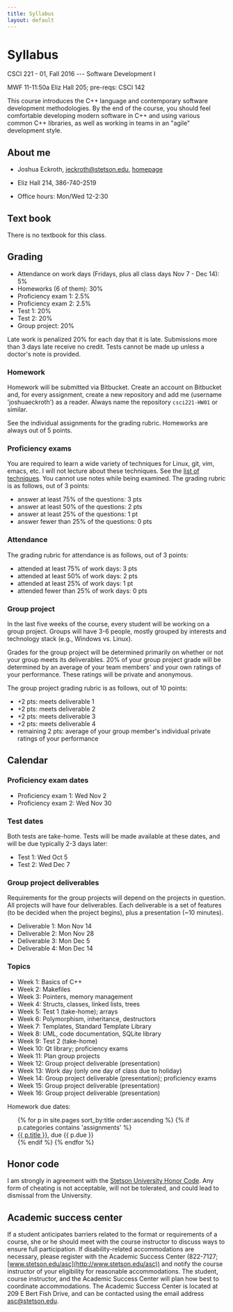 ```yaml
---
title: Syllabus
layout: default
---
```


# Syllabus

CSCI 221 - 01, Fall 2016 --- Software Development I

MWF 11-11:50a Eliz Hall 205; pre-reqs: CSCI 142

This course introduces the C++ language and contemporary software development methodologies. By the end of the course, you should feel comfortable developing modern software in C++ and using various common C++ libraries, as well as working in teams in an "agile" development style.

## About me

- Joshua Eckroth, [jeckroth@stetson.edu](mailto:jeckroth@stetson.edu), [homepage](http://www2.stetson.edu/~jeckroth/)

- Eliz Hall 214, 386-740-2519

- Office hours: Mon/Wed 12-2:30

## Text book

There is no textbook for this class.

## Grading

- Attendance on work days (Fridays, plus all class days Nov 7 - Dec 14): 5%
- Homeworks (6 of them): 30%
- Proficiency exam 1: 2.5%
- Proficiency exam 2: 2.5%
- Test 1: 20%
- Test 2: 20%
- Group project: 20%

Late work is penalized 20% for each day that it is late. Submissions
more than 3 days late receive no credit. Tests cannot be made up
unless a doctor's note is provided.

### Homework

Homework will be submitted via Bitbucket. Create an account on Bitbucket and, for every assignment, create a new repository and add me (username 'joshuaeckroth') as a reader. Always name the repository `csci221-HW01` or similar.

See the individual assignments for the grading rubric. Homeworks are always out of 5 points.

### Proficiency exams

You are required to learn a wide variety of techniques for Linux, git, vim, emacs, etc. I will not lecture about these techniques. See the [list of techniques](/guide/proficiency-exams.html). You cannot use notes while being examined. The grading rubric is as follows, out of 3 points:

- answer at least 75% of the questions: 3 pts
- answer at least 50% of the questions: 2 pts
- answer at least 25% of the questions: 1 pt
- answer fewer than 25% of the questions: 0 pts

### Attendance

The grading rubric for attendance is as follows, out of 3 points:

- attended at least 75% of work days: 3 pts
- attended at least 50% of work days: 2 pts
- attended at least 25% of work days: 1 pt
- attended fewer than 25% of work days: 0 pts

### Group project

In the last five weeks of the course, every student will be working on a group project. Groups will have 3-6 people, mostly grouped by interests and technology stack (e.g., Windows vs. Linux).

Grades for the group project will be determined primarily on whether or not your group meets its deliverables. 20% of your group project grade will be determined by an average of your team members' and your own ratings of your performance. These ratings will be private and anonymous.

The group project grading rubric is as follows, out of 10 points:

- +2 pts: meets deliverable 1
- +2 pts: meets deliverable 2
- +2 pts: meets deliverable 3
- +2 pts: meets deliverable 4
- remaining 2 pts: average of your group member's individual private ratings of your performance

## Calendar

### Proficiency exam dates

- Proficiency exam 1: Wed Nov 2
- Proficiency exam 2: Wed Nov 30

### Test dates

Both tests are take-home. Tests will be made available at these dates, and will be due typically 2-3 days later:

- Test 1: Wed Oct 5
- Test 2: Wed Dec 7

### Group project deliverables

Requirements for the group projects will depend on the projects in question. All projects will have four deliverables. Each deliverable is a set of features (to be decided when the project begins), plus a presentation (~10 minutes).

- Deliverable 1: Mon Nov 14
- Deliverable 2: Mon Nov 28
- Deliverable 3: Mon Dec 5
- Deliverable 4: Mon Dec 14

### Topics

- Week 1: Basics of C++
- Week 2: Makefiles
- Week 3: Pointers, memory management
- Week 4: Structs, classes, linked lists, trees
- Week 5: Test 1 (take-home); arrays
- Week 6: Polymorphism, inheritance, destructors
- Week 7: Templates, Standard Template Library
- Week 8: UML, code documentation, SQLite library
- Week 9: Test 2 (take-home)
- Week 10: Qt library; proficiency exams
- Week 11: Plan group projects
- Week 12: Group project deliverable (presentation)
- Week 13: Work day (only one day of class due to holiday)
- Week 14: Group project deliverable (presentation); proficiency exams
- Week 15: Group project deliverable (presentation)
- Week 16: Group project deliverable (presentation)

Homework due dates:

<ul>
{% for p in site.pages sort_by:title order:ascending %}
{% if p.categories contains 'assignments' %}
<li>
<a href="{{ p.url }}">{{ p.title }}</a>, due {{ p.due }}
</li>
{% endif %}
{% endfor %}
</ul>

## Honor code

I am strongly in agreement with the
[Stetson University Honor Code](http://www.stetson.edu/other/honor-system/). Any
form of cheating is not acceptable, will not be tolerated, and could
lead to dismissal from the University.

## Academic success center

If a student anticipates barriers related to the format or
requirements of a course, she or he should meet with the course
instructor to discuss ways to ensure full participation. If
disability-related accommodations are necessary, please register with
the Academic Success Center (822-7127;
[www.stetson.edu/asc](http://www.stetson.edu/asc)) and notify the
course instructor of your eligibility for reasonable
accommodations. The student, course instructor, and the Academic
Success Center will plan how best to coordinate accommodations. The
Academic Success Center is located at 209 E Bert Fish Drive, and can
be contacted using the email address
[asc@stetson.edu](mailto:asc@stetson.edu).
